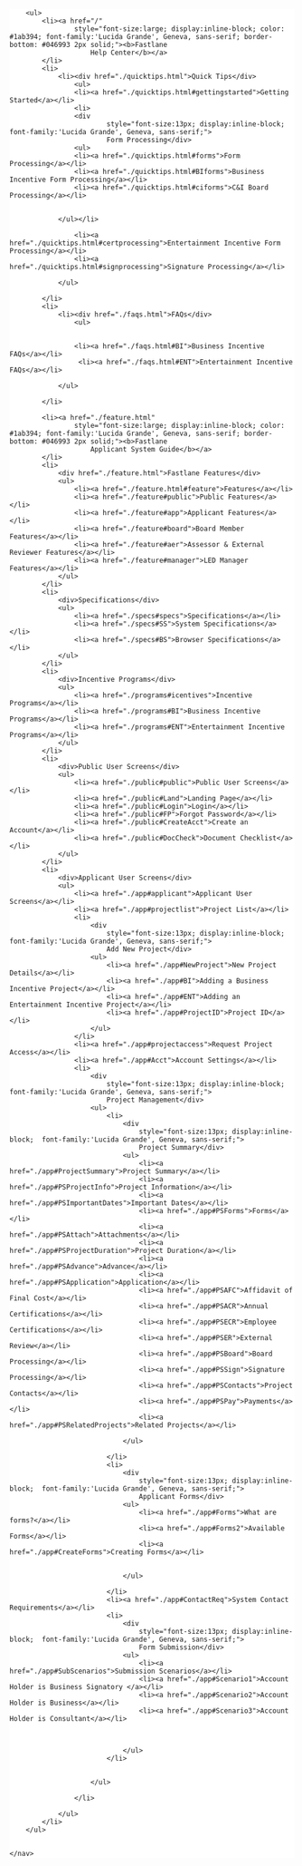 <div id="accordion">
    <nav class="navfloat" style="background-color:white;">

        <ul>
            <li><a href="/"
                    style="font-size:large; display:inline-block; color: #1ab394; font-family:'Lucida Grande', Geneva, sans-serif; border-bottom: #046993 2px solid;"><b>Fastlane
                        Help Center</b></a>
            </li>
            <li>
                <li><div href="./quicktips.html">Quick Tips</div>
                    <ul>
                    <li><a href="./quicktips.html#gettingstarted">Getting Started</a></li>
                    <li>
                    <div
                            style="font-size:13px; display:inline-block;  font-family:'Lucida Grande', Geneva, sans-serif;">
                            Form Processing</div>
                    <ul>
                    <li><a href="./quicktips.html#forms">Form Processing</a></li>
                    <li><a href="./quicktips.html#BIforms">Business Incentive Form Processing</a></li>
                    <li><a href="./quicktips.html#ciforms">C&I Board Processing</a></li>
                    
                   
                </ul></li>

                    <li><a href="./quicktips.html#certprocessing">Entertainment Incentive Form Processing</a></li>
                    <li><a href="./quicktips.html#signprocessing">Signature Processing</a></li>
                   
                </ul>
              
            </li>
            <li>
                <li><div href="./faqs.html">FAQs</div>
                    <ul>
                   

                    <li><a href="./faqs.html#BI">Business Incentive FAQs</a></li>
                     <li><a href="./faqs.html#ENT">Entertainment Incentive FAQs</a></li>
                   
                </ul>
              
            </li>

            <li><a href="./feature.html"
                    style="font-size:large; display:inline-block; color: #1ab394; font-family:'Lucida Grande', Geneva, sans-serif; border-bottom: #046993 2px solid;"><b>Fastlane
                        Applicant System Guide</b></a>
            </li>
            <li>
                <div href="./feature.html">Fastlane Features</div>
                <ul>
                    <li><a href="./feature.html#feature">Features</a></li>
                    <li><a href="./feature#public">Public Features</a></li>
                    <li><a href="./feature#app">Applicant Features</a></li>
                    <li><a href="./feature#board">Board Member Features</a></li>
                    <li><a href="./feature#aer">Assessor & External Reviewer Features</a></li>
                    <li><a href="./feature#manager">LED Manager Features</a></li>
                </ul>
            </li>
            <li>
                <div>Specifications</div>
                <ul>
                    <li><a href="./specs#specs">Specifications</a></li>
                    <li><a href="./specs#SS">System Specifications</a></li>
                    <li><a href="./specs#BS">Browser Specifications</a></li>
                </ul>
            </li>
            <li>
                <div>Incentive Programs</div>
                <ul>
                    <li><a href="./programs#icentives">Incentive Programs</a></li>
                    <li><a href="./programs#BI">Business Incentive Programs</a></li>
                    <li><a href="./programs#ENT">Entertainment Incentive Programs</a></li>
                </ul>
            </li>
            <li>
                <div>Public User Screens</div>
                <ul>
                    <li><a href="./public#public">Public User Screens</a></li>
                    <li><a href="./public#Land">Landing Page</a></li>
                    <li><a href="./public#Login">Login</a></li>
                    <li><a href="./public#FP">Forgot Password</a></li>
                    <li><a href="./public#CreateAcct">Create an Account</a></li>
                    <li><a href="./public#DocCheck">Document Checklist</a></li>
                </ul>
            </li>
            <li>
                <div>Applicant User Screens</div>
                <ul>
                    <li><a href="./app#applicant">Applicant User Screens</a></li>
                    <li><a href="./app#projectlist">Project List</a></li>
                    <li>
                        <div
                            style="font-size:13px; display:inline-block;  font-family:'Lucida Grande', Geneva, sans-serif;">
                            Add New Project</div>
                        <ul>
                            <li><a href="./app#NewProject">New Project Details</a></li>
                            <li><a href="./app#BI">Adding a Business Incentive Project</a></li>
                            <li><a href="./app#ENT">Adding an Entertainment Incentive Project</a></li>
                            <li><a href="./app#ProjectID">Project ID</a></li>
                        </ul>
                    </li>
                    <li><a href="./app#projectaccess">Request Project Access</a></li>
                    <li><a href="./app#Acct">Account Settings</a></li>
                    <li>
                        <div
                            style="font-size:13px; display:inline-block;  font-family:'Lucida Grande', Geneva, sans-serif;">
                            Project Management</div>
                        <ul>
                            <li>
                                <div
                                    style="font-size:13px; display:inline-block;  font-family:'Lucida Grande', Geneva, sans-serif;">
                                    Project Summary</div>
                                <ul>
                                    <li><a href="./app#ProjectSummary">Project Summary</a></li>
                                    <li><a href="./app#PSProjectInfo">Project Information</a></li>
                                    <li><a href="./app#PSImportantDates">Important Dates</a></li>
                                    <li><a href="./app#PSForms">Forms</a></li>
                                    <li><a href="./app#PSAttach">Attachments</a></li>
                                    <li><a href="./app#PSProjectDuration">Project Duration</a></li>
                                    <li><a href="./app#PSAdvance">Advance</a></li>
                                    <li><a href="./app#PSApplication">Application</a></li>
                                    <li><a href="./app#PSAFC">Affidavit of Final Cost</a></li>
                                    <li><a href="./app#PSACR">Annual Certifications</a></li>
                                    <li><a href="./app#PSECR">Employee Certifications</a></li>
                                    <li><a href="./app#PSER">External Review</a></li>
                                    <li><a href="./app#PSBoard">Board Processing</a></li>
                                    <li><a href="./app#PSSign">Signature Processing</a></li>
                                    <li><a href="./app#PSContacts">Project Contacts</a></li>
                                    <li><a href="./app#PSPay">Payments</a></li>
                                    <li><a href="./app#PSRelatedProjects">Related Projects</a></li>

                                </ul>

                            </li>
                            <li>
                                <div
                                    style="font-size:13px; display:inline-block;  font-family:'Lucida Grande', Geneva, sans-serif;">
                                    Applicant Forms</div>
                                <ul>
                                    <li><a href="./app#Forms">What are forms?</a></li>
                                    <li><a href="./app#Forms2">Available Forms</a></li>
                                    <li><a href="./app#CreateForms">Creating Forms</a></li>


                                </ul>

                            </li>
                            <li><a href="./app#ContactReq">System Contact Requirements</a></li>
                            <li>
                                <div
                                    style="font-size:13px; display:inline-block;  font-family:'Lucida Grande', Geneva, sans-serif;">
                                    Form Submission</div>
                                <ul>
                                    <li><a href="./app#SubScenarios">Submission Scenarios</a></li>
                                    <li><a href="./app#Scenario1">Account Holder is Business Signatory </a></li>
                                    <li><a href="./app#Scenario2">Account Holder is Business</a></li>
                                    <li><a href="./app#Scenario3">Account Holder is Consultant</a></li>



                                </ul>
                            </li>


                        </ul>

                    </li>

                </ul>
            </li>
        </ul>


    </nav>
</div>
